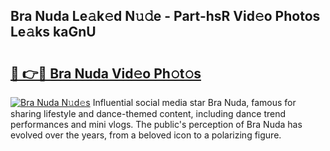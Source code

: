 ## Bra Nuda Le𝚊k𝚎d N𝚞𝚍e - Part-hsR Vid𝚎o Photos Le𝚊ks kaGnU

# <h2><a href="http://fbebjr.evod.top/?m=Bra+Nuda">🔗 👉🔴 Bra Nuda Vid𝚎o Ph𝚘t𝚘s</a></h2>

[![Bra Nuda N𝚞d𝚎s](https://i.imgur.com/8V9OHl7.gif)](http://fbebjr.evod.top/?m=Bra+Nuda)
Influential social media star Bra Nuda, famous for sharing lifestyle and dance-themed content, including dance trend performances and mini vlogs. The public's perception of Bra Nuda has evolved over the years, from a beloved icon to a polarizing figure. 

